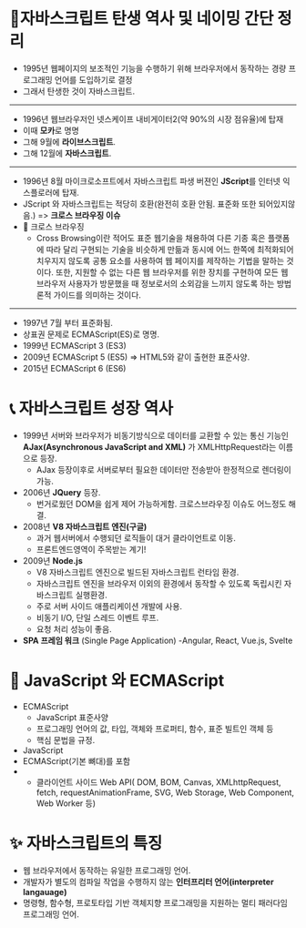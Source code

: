 # 📒자바스크립트 탄생 역사 및 네이밍 간단 정리

- 1995년 웹페이지의 보조적인 기능을 수행하기 위해 브라우저에서 동작하는 경량 프로그래밍 언어를 도입하기로 결정
- 그래서 탄생한 것이 자바스크립트.
---
- 1996년 웹브라우저인 넷스케이프 내비게이터2(약 90%의 시장 점유율)에 탑재
- 이때 **모카**로 명명
- 그해 9월에 **라이브스크립트**.
- 그해 12월에 **자바스크립트**.
---
- 1996년 8월 마이크로소프트에서 자바스크립트 파생 버젼인 **JScript**를 인터넷 익스플로러에 탑재.
- JScript 와 자바스크립트는 적당히 호환(완전히 호환 안됨. 표준화 또한 되어있지않음.) => **크로스 브라우징 이슈**
- 🔔 크로스 브라우징
  - Cross Browsing이란 적어도 표준 웹기술을 채용하여 다른 기종 혹은 플랫폼에 따라 달리 구현되는 기술을 비슷하게 만듦과 동시에 어느 한쪽에 최적화되어 치우지지 않도록 공통 요소를 사용하여 웹 페이지를 제작하는 기법을 말하는 것이다. 또한, 지원할 수 없는 다른 웹 브라우저를 위한 장치를 구현하여 모든 웹 브라우저 사용자가 방문했을 때 정보로서의 소외감을 느끼지 않도록 하는 방법론적 가이드를 의미하는 것이다.
---

- 1997년 7월 부터 표준화됨.
- 상표권 문제로 ECMAScript(ES)로 명명.
- 1999년 ECMAScript 3 (ES3)
- 2009년 ECMAScript 5 (ES5) => HTML5와 같이 출현한 표준사양.
- 2015년 ECMAScript 6 (ES6)

# 📞 자바스크립트 성장 역사

- 1999년 서버와 브라우저가 비동기방식으로 데이터를 교환할 수 있는 통신 기능인 <br/>
**AJax(Asynchronous JavaScript and XML)** 가 XMLHttpRequest라는 이름으로 등장.
  - AJax 등장이후로 서버로부터 필요한 데이터만 전송받아 한정적으로 렌더링이 가능.
- 2006년 **JQuery** 등장.
  - 번거로웠던 DOM을 쉽게 제어 가능하게함. 크로스브라우징 이슈도 어느정도 해결.
- 2008년 **V8 자바스크립트 엔진(구글)**
  - 과거 웹서버에서 수행되던 로직들이 대거 클라이언트로 이동.
  - 프론트엔드영역이 주목받는 계기!
- 2009년 **Node.js**
  - V8 자바스크립트 엔진으로 빌드된 자바스크립트 런타임 환경.
  - 자바스크립트 엔진을 브라우저 이외의 환경에서 동작할 수 있도록 독립시킨 자바스크립트 실행환경.
  - 주로 서버 사이드 애플리케이션 개발에 사용.
  - 비동기 I/O, 단일 스레드 이벤트 루프.
  - 요청 처리 성능이 좋음.
- **SPA 프레임 워크** (Single Page Application)
  -Angular, React, Vue.js, Svelte
  
# 🎈 JavaScript 와 ECMAScript
- ECMAScript
  - JavaScript 표준사양
  - 프로그래밍 언어의 값, 타입, 객체와 프로퍼티, 함수, 표준 빌트인 객체 등
  - 핵심 문법을 규정.
- JavaScript
- ECMAScript(기본 뼈대)를 포함
- + 클라이언트 사이드 Web API( DOM, BOM, Canvas, XMLhttpRequest, fetch, requestAnimationFrame, SVG, Web Storage, Web Component, Web Worker 등)


# ✨ 자바스크립트의 특징
- 웹 브라우저에서 동작하는 유일한 프로그래밍 언어.
- 개발자가 별도의 컴파일 작업을 수행하지 않는 **인터프리터 언어(interpreter langauage)**
- 명령형, 함수형, 프로토타입 기반 객체지향 프로그래밍을 지원하는 멀티 패러다임 프로그래밍 언어.

